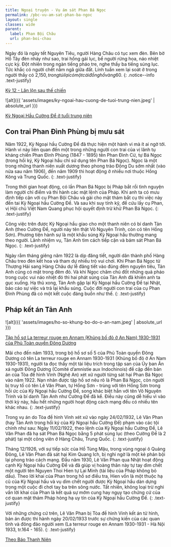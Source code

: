 ```yaml
---
title: Ngoại truyện - Vụ ám sát Phan Bá Ngọc
permalink: /pbc-vu-am-sat-phan-ba-ngoc
layout: single
classes: wide
parent:
  label: Phan Bội Châu
  url: phan-boi-chau
---
```


Ngày đó là ngày tết Nguyên Tiêu, người Hàng Châu có tục xem đèn. Bên bờ Hồ Tây đèn nháy như sao, trai hồng gái lục, bể người rừng hoa, náo nhiệt cực kỳ. Đột nhiên trong ngàn tiếng pháo tre, nghe thấy ba tiếng súng lục. Tức khắc có người chết nằm ngã giữa đất. Lính tuần xem lại soát ở trong người thấy có 2,150$, trong túi lại có một cái đồng hồ vàng 60$.
{: .notice--info .text-justify}
> <cite>
<a href="/pbc-lan-loi-sau-the-chien#phan-bá-ngọc-bị-ám-sát">Kỳ 12 - Lăn lộn sau thế chiến</a>
</cite>

![alt]({{ 'assets/images/ky-ngoai-hau-cuong-de-tuoi-trung-nien.jpeg' | absolute_url }})
> <cite>
<a target="_blank" href="https://thanhnien.vn/hoi-nghi-hoa-binh-va-vu-muu-sat-con-trai-phan-dinh-phung-1851397352.htm">
Kỳ Ngoại Hầu Cường Để ở tuổi trung niên
</a>
</cite>

## Con trai Phan Đình Phùng bị mưu sát
Năm 1922, Kỳ Ngoại hầu Cường Để đã thực hiện một hành vi mà ít ai ngờ tới. Hành vi này liên quan đến một trong những người con trai của vị lãnh tụ kháng chiến Phan Đình Phùng (1847 - 1895) tên Phan Đình Cừ, tự Bá Ngọc (trong hồi ký, Kỳ Ngoại hầu chỉ sử dụng tên Phan Bá Ngọc). Ngọc là một trong những thanh niên xuất dương theo phong trào Đông Du sớm nhất (vào nửa sau năm 1906), đến năm 1909 thì hoạt động ở nhiều nơi thuộc Hồng Kông và Trung Quốc.
{: .text-justify}

Trong thời gian hoạt động, có lần Phan Bá Ngọc bị Pháp bắt rồi tình nguyện làm người chỉ điểm và thi hành các mật lệnh của Pháp. Khi anh ta có mưu định tiếp cận với cụ Phan Bội Châu và gài cho mật thám bắt cụ thì việc này đến tai Kỳ Ngoại hầu Cường Để. Và sau khi suy tính kỹ, để cứu lấy cụ Phan, vị Hội chủ Việt Nam Quang phục hội quyết định trừ khử Phan Bá Ngọc.
{: .text-justify}

Công việc trên được Kỳ Ngoại hầu giao cho một thanh niên có bí danh Tản Anh (theo Cường Để, người này tên thật Võ Nguyên Trinh, còn có tên Hồng Sơn). Phương tiện hành sự là một khẩu súng Kỳ Ngoại hầu thường mang theo người. Lãnh nhiệm vụ, Tản Anh tìm cách tiếp cận và bám sát Phan Bá Ngọc.
{: .text-justify}

Ngày rằm tháng giêng năm 1922 là dịp đăng tiết, người dân thành phố Hàng Châu treo đèn kết hoa và tham dự nhiều trò vui chơi. Khi Phan Bá Ngọc từ Thượng Hải sang Hàng Châu dự lễ đăng tiết vào đúng đêm nguyên tiêu, Tản Anh cũng có mặt trong đêm đó. Và khi Ngọc chăm chú đốt những quả pháo trong cuộc vui náo nhiệt đó thì hai phát súng của Tản Anh đã khiến anh ta gục xuống. Hạ thủ xong, Tản Anh gặp lại Kỳ Ngoại hầu Cường Để tại Nhật, báo cáo sự việc và trả lại khẩu súng. Cuộc đời người con trai của cụ Phan Đình Phùng đã có một kết cuộc đáng buồn như thế.
{: .text-justify}

## Pháp kết án Tản Anh
![alt]({{ 'assets/images/ho-so-khung-bo-do-o-an-nam.jpeg' | absolute_url }})
> <cite>
<a target="_blank" href="https://thanhnien.vn/nhung-cau-chuyen-ve-ky-ngoai-hau-cuong-de-va-vua-duy-tan-phan-boi-chau-sa-co-1851397509.htm">
Tập hồ sơ La terreur rouge en Annam (Khủng bố đỏ ở An Nam) 1930-1931 của Phủ Toàn quyền Đông Dương
</a>
</cite>

Mãi cho đến năm 1933, trong bộ hồ sơ số 5 của Phủ Toàn quyền Đông Dương có tên La terreur rouge en Annam 1930-1931 (Khủng bố đỏ ở An Nam 1930-1931), người ta đọc thấy một tài liệu trích trong tập san của Ủy ban Ân xá người Đông Dương (Comité d’amnistie aux Indochinois) đề cập đến bản án của Tòa đề hình Vinh (Nghệ An) xét xử người từng sát hại Phan Bá Ngọc vào năm 1922. Nạn nhân được tập hồ sơ nêu rõ là Phan Bá Ngọc, còn người bị truy tố có tên Lê Văn Phan, tự Hồng Sơn - trùng với tên Hồng Sơn trong hồi ức của Kỳ Ngoại hầu Cường Để, song khác biệt hẳn với tên Võ Nguyên Trinh và bí danh Tản Anh như Cường Để đã kể. Điều này cũng dễ hiểu vì vào thời kỳ này, hầu hết những người hoạt động cách mạng đều có nhiều tên khác nhau.
{: .text-justify}

Trong vụ án do Tòa đề hình Vinh xét xử vào ngày 24/02/1932, Lê Văn Phan (hay Tản Anh trong hồi ký của Kỳ Ngoại hầu Cường Để) phạm vào các tội chính như sau: Ngày 11/02/1922, theo lệnh của Kỳ Ngoại hầu Cường Để, Lê Văn Phan đã hạ sát Phan Bá Ngọc bằng 5 phát súng lục (theo Cường Để là 2 phát) tại một công viên ở Hàng Châu, Trung Quốc.
{: .text-justify}

Tháng 12/1926, với sự tiếp sức của Hồ Tùng Mậu, trong vùng ngoại ô Quảng Đông, Lê Văn Phan đã sát hại Kim Quang Ich, bị nghi ngờ là một kẻ phản bội lại phong trào cách mạng. Đầu năm 1930, Lê Văn Phan qua Nhật hoạt động cạnh Kỳ Ngoại hầu Cường Để và đã giúp vị hoàng thân này tự tay dìm chết một người tên Nguyen Thoi Hien tự Lai Minh (tài liệu của Pháp không bỏ dấu). Theo lời khai của Phan trong hồ sơ điều tra, Hien vốn là một thuộc hạ cũ của Kỳ Ngoại hầu và vụ dìm chết người được Kỳ Ngoại hầu dàn dựng trong một cuộc đi chơi tay ba trên sông nước. Tất nhiên, không loại trừ nghi vấn lời khai của Phan là kết quả sự mớm cung hay ngụy tạo chứng cứ của cơ quan mật thám Pháp hòng hạ uy tín của Kỳ Ngoại hầu Cường Để.
{: .text-justify}

Với những chứng cứ trên, Lê Văn Phan bị Tòa đề hình Vinh kết án tử hình, bản án được thi hành ngày 20/02/1933 trước sự chứng kiến của các quan tỉnh và đông đảo người xem (La terreur rouge en Annam 1930-1931 - Hà Nội 1933, tr.164 - 165).
{: .text-justify}

> <cite>
<a target="_blank" href="https://thanhnien.vn/nhung-cau-chuyen-ve-ky-ngoai-hau-cuong-de-va-vua-duy-tan-phan-boi-chau-sa-co-1851397509.htm">
Theo Báo Thanh Niên
</a>
</cite>